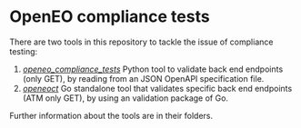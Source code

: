 # OpenEO compliance tests

There are two tools in this repository to tackle the issue of compliance testing:

1. *[openeo_compliance_tests](https://github.com/Open-EO/openeo-backend-validator/tree/master/openeo_compliance_tests)*
  Python tool to validate back end endpoints (only GET), by reading from an JSON OpenAPI specification file.
1. *[openeoct](https://github.com/Open-EO/openeo-backend-validator/tree/master/openeoct)*
  Go standalone tool that validates specific back end endpoints (ATM only GET), by using an validation package of Go.

Further information about the tools are in their folders.
